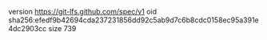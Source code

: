 version https://git-lfs.github.com/spec/v1
oid sha256:efedf9b42694cda237231856dd92c5ab9d7c6b8cdc0158ec95a391e4dc2903cc
size 739
